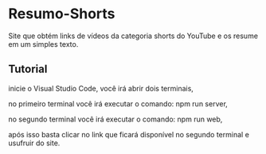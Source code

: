 # Resumo-Shorts
Site que obtém links de vídeos da categoria shorts do YouTube e os resume em um simples texto.


Tutorial
-
inicie o Visual Studio Code, você irá abrir dois terminais,

no primeiro terminal você irá executar o comando: npm run server,

no segundo terminal você irá executar o comando: npm run web,

após isso basta clicar no link que ficará disponível no segundo terminal e usufruir do site.

